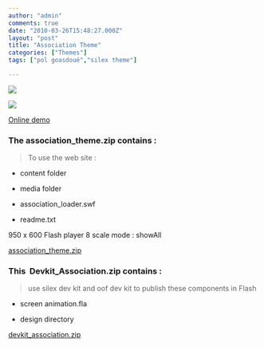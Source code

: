 ```yaml
---
author: "admin"
comments: true
date: "2010-03-26T15:48:27.000Z"
layout: "post"
title: "Association Theme"
categories: ["Themes"]
tags: ["pol goasdoué","silex theme"]

---
```

![](https://www.silexlabs.org/wp-content/uploads/2010/03/association_theme.jpg)




![](https://www.silexlabs.org/wp-content/uploads/2010/03/association_theme2.jpg)


[Online demo](http://silexprod.com/2009/#design-2009/start/home.visual)


### **The association_theme.zip contains :**


> To use the web site :




  * content folder




  * media folder




  * association_loader.swf




  * readme.txt


950 x 600
Flash player 8
scale mode : showAll



[association_theme.zip](https://www.silexlabs.org/wp-content/uploads/2010/12/association_theme.zip)


### **This  Devkit_Association.zip contains :**


> use silex dev kit and oof dev kit to publish these components in Flash




  * screen animation.fla


  * design directory


[devkit_association.zip](http://wp-manager.silex-ria.org/wp-content/uploads/2010/03/trunk-association-2010.zip)
[
](http://wp-manager.silex-ria.org/wp-content/uploads/2010/03/website-association-2010.zip)


